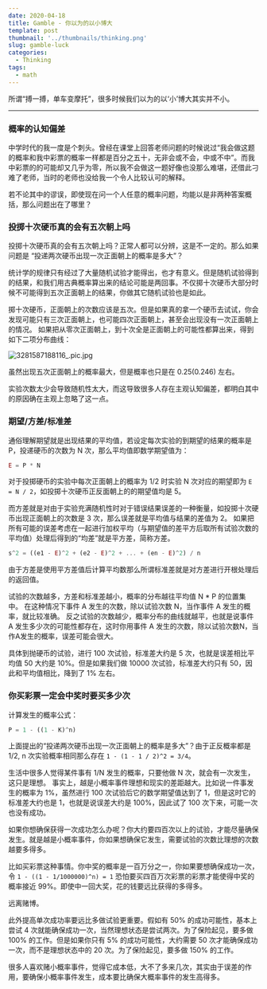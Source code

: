 ```yaml
---
date: 2020-04-18
title: Gamble - 你以为的以小博大
template: post
thumbnail: '../thumbnails/thinking.png'
slug: gamble-luck
categories:
  - Thinking
tags:
  - math
---
```


所谓“搏一搏，单车变摩托”，很多时候我们以为的以‘小’博大其实并不小。

---

### 概率的认知偏差

中学时代的我一度是个刺头。曾经在课堂上回答老师问题的时候说过“我会做这题的概率和我中彩票的概率一样都是百分之五十，无非会或不会，中或不中”。而我中彩票的的可能却又几乎为零，所以我不会做这一题好像也没那么难堪，还借此刁难了老师，当时的老师也没给我一个令人比较认可的解释。

若不论其中的谬误，即使现在问一个人任意的概率问题，均能以是非两种答案概括，那么问题出在了哪里？

### 投掷十次硬币真的会有五次朝上吗

投掷十次硬币真的会有五次朝上吗？正常人都可以分辨，这是不一定的。那么如果问题是 “投递两次硬币出现一次正面朝上的概率是多大”？

统计学的规律只有经过了大量随机试验才能得出，也才有意义。但是随机试验得到的结果，和我们用古典概率算出来的结论可能是两回事。不仅掷十次硬币大部分时候不可能得到五次正面朝上的结果，你做其它随机试验也是如此。

掷十次硬币，正面朝上的次数应该是五次。但是如果真的拿一个硬币去试试，你会发现可能只有三次正面朝上，也可能四次正面朝上，甚至会出现没有一次正面朝上的情况。
如果把从零次正面朝上，到十次全是正面朝上的可能性都算出来，得到如下二项分布曲线：

![3281587188116_.pic.jpg](https://i.loli.net/2020/04/18/Evufds9KiYX23qP.jpg)

虽然出现五次正面朝上的概率最大，但是概率也只是在 0.25(0.246) 左右。

实验次数太少会导致随机性太大，而这导致很多人存在主观认知偏差，都明白其中的原因确在主观上忽略了这一点。

### 期望/方差/标准差

通俗理解期望就是出现结果的平均值，若设定每次实验的到期望的结果的概率是 P，投递硬币的次数为 N 次，那么平均值即数学期望值为：

```js
E = P * N
```

对于投掷硬币的实验中每次正面朝上的概率为 1/2 时实验 N 次对应的期望即为 `E = N / 2`，如投掷十次硬币正反面朝上的的期望值均是 5。

而方差就是对由于实验充满随机性时对于错误结果误差的一种衡量，如投掷十次硬币出现正面朝上的次数是 3 次，那么误差就是平均值与结果的差值为 2。
如果把所有可能的误差考虑在一起进行加权平均（与期望值的差平方后取所有试验次数的平均值）处理后得到的“均差”就是平方差，简称方差。

```js
s^2 = ((e1 - E)^2 + (e2 - E)^2 + ... + (en - E)^2) / n
```

由于方差是使用平方差值后计算平均数那么所谓标准差就是对方差进行开根处理后的返回值。

试验的次数越多，方差和标准差越小，概率的分布越往平均值 N * P 的位置集中。
在这种情况下事件 A 发生的次数，除以试验次数 N，当作事件 A 发生的概率，就比较准确。
反之试验的次数越少，概率分布的曲线就越平，也就是说事件 A 发生多少次的可能性都存在，这时你用事件 A 发生的次数，除以试验次数N，当作A发生的概率，误差可能会很大。

具体到抛硬币的试验，进行 100 次试验，标准差大约是 5 次，也就是误差相比平均值 50 大约是 10%。但是如果我们做 10000 次试验，标准差大约只有 50，因此和平均值相比，降到了 1% 左右。

### 你买彩票一定会中奖时要买多少次

计算发生的概率公式：

```js
P = 1 - ((1 - K)^n)
```

上面提出的“投递两次硬币出现一次正面朝上的概率是多大”？由于正反概率都是 1/2, n 次实验概率相同那么存在 `1 - (1 - 1 / 2)^2 = 3/4`。

生活中很多人觉得某件事有 1/N 发生的概率，只要他做 N 次，就会有一次发生，这只是理想。
事实上，越是小概率事件理想和现实的差距越大。比如说一件事发生的概率为 1%，虽然进行 100 次试验后它的数学期望值达到了 1，但是这时它的标准差大约也是 1，也就是说误差大约是 100%，因此试了 100 次下来，可能一次也没有成功。

如果你想确保获得一次成功怎么办呢？你大约要四百次以上的试验，才能尽量确保发生。就是越是小概率事件，你如果想确保它发生，需要试验的次数比理想的次数越要多得多。

比如买彩票这种事情。你中奖的概率是一百万分之一，你如果要想确保成功一次，令 `1 - ((1 - 1/1000000)^n) = 1` 恐怕要买四百万次彩票的彩票才能使得中奖的概率接近 99%。即使中一回大奖，花的钱要远比获得的多得多。

远离赌博。

此外提高单次成功率要远比多做试验更重要。假如有 50% 的成功可能性，基本上尝试 4 次就能确保成功一次，当然理想状态是尝试两次。为了保险起见，要多做 100% 的工作。但是如果你只有 5% 的成功可能性，大约需要 50 次才能确保成功一次，而不是理想状态中的 20 次。为了保险起见，要多做 150% 的工作。

很多人喜欢赌小概率事件，觉得它成本低，大不了多来几次，其实由于误差的作用，要确保小概率事件发生，成本要比确保大概率事件的发生高得多。
